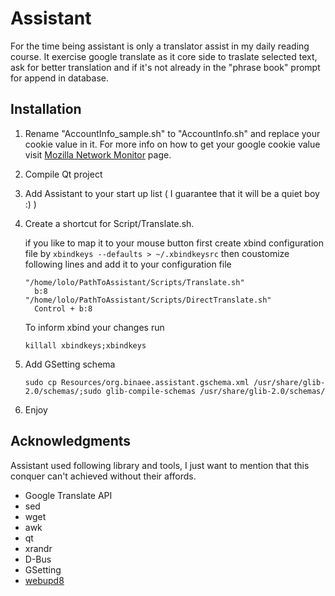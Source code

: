 # Assistant
For the time being assistant is only a translator assist in my daily reading course.
It exercise google translate as it core side to traslate selected text, ask for better translation and if it's not already in the "phrase book" prompt for append in database.

## Installation
1. Rename "AccountInfo_sample.sh" to "AccountInfo.sh" and replace your cookie value in it. For more info on how to get your google cookie value visit [Mozilla Network Monitor](https://developer.mozilla.org/en-US/docs/Tools/Network_Monitor) page.
2. Compile Qt project
3. Add Assistant to your start up list ( I guarantee that it will be a quiet boy :) )
4. Create a shortcut for Script/Translate.sh. 

	if you like to map it to your mouse button first create xbind configuration file by
	`xbindkeys --defaults > ~/.xbindkeysrc`
	then coustomize following lines and add it to your configuration file
	
	```
	"/home/lolo/PathToAssistant/Scripts/Translate.sh"
	  b:8
	"/home/lolo/PathToAssistant/Scripts/DirectTranslate.sh"
	  Control + b:8
	```
	
	To inform xbind your changes run
	
	`killall xbindkeys;xbindkeys`
	
5. Add GSetting schema
	```
	sudo cp Resources/org.binaee.assistant.gschema.xml /usr/share/glib-2.0/schemas/;sudo glib-compile-schemas /usr/share/glib-2.0/schemas/
	```
6. Enjoy


## Acknowledgments
Assistant used following library and tools, I just want to mention that this conquer can't achieved without their affords.
- Google Translate API
- sed
- wget
- awk
- qt
- xrandr
- D-Bus
- GSetting
- [webupd8](http://www.webupd8.org/2016/03/translate-any-text-you-select-on-your.html)
